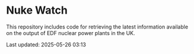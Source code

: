 # Nuke Watch

This repository includes code for retrieving the latest information available on the output of EDF nuclear power plants in the UK.

Last updated: 2025-05-26 03:13